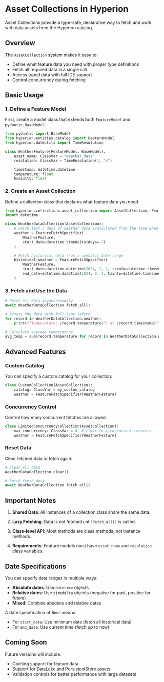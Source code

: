 # Asset Collections in Hyperion

Asset Collections provide a type-safe, declarative way to fetch and work with data assets from the Hyperion catalog.

## Overview

The `AssetCollection` system makes it easy to:

- Define what feature data you need with proper type definitions
- Fetch all required data in a single call
- Access typed data with full IDE support
- Control concurrency during fetching

## Basic Usage

### 1. Define a Feature Model

First, create a model class that extends both `FeatureModel` and `pydantic.BaseModel`:

```python
from pydantic import BaseModel
from hyperion.entities.catalog import FeatureModel
from hyperion.dateutils import TimeResolution

class WeatherFeature(FeatureModel, BaseModel):
    asset_name: ClassVar = "weather_data"
    resolution: ClassVar = TimeResolution(1, "d")

    timestamp: datetime.datetime
    temperature: float
    humidity: float
```

### 2. Create an Asset Collection

Define a collection class that declares what feature data you need:

```python
from hyperion.collections.asset_collection import AssetCollection, FeatureFetchSpecifier
import datetime

class WeatherDataCollection(AssetCollection):
    # Fetch last 7 days of weather data (calculated from the time when fetch_all() is called)
    weather = FeatureFetchSpecifier(
        WeatherFeature,
        start_date=datetime.timedelta(days=-7)
    )

    # Fetch historical data from a specific date range
    historical_weather = FeatureFetchSpecifier(
        WeatherFeature,
        start_date=datetime.datetime(2024, 1, 1, tzinfo=datetime.timezone.utc),
        end_date=datetime.datetime(2024, 2, 1, tzinfo=datetime.timezone.utc)
    )
```

### 3. Fetch and Use the Data

```python
# Fetch all data asynchronously
await WeatherDataCollection.fetch_all()

# Access the data with full type safety
for record in WeatherDataCollection.weather:
    print(f"Temperature: {record.temperature}°C at {record.timestamp}")

# Calculate average temperature
avg_temp = sum(record.temperature for record in WeatherDataCollection.weather) / len(WeatherDataCollection.weather)
```

## Advanced Features

### Custom Catalog

You can specify a custom catalog for your collection:

```python
class CustomCollection(AssetCollection):
    catalog: ClassVar = my_custom_catalog
    weather = FeatureFetchSpecifier(WeatherFeature)
```

### Concurrency Control

Control how many concurrent fetches are allowed:

```python
class LimitedConcurrencyCollection(AssetCollection):
    max_concurrency: ClassVar = 4  # Limit to 4 concurrent requests
    weather = FeatureFetchSpecifier(WeatherFeature)
```

### Reset Data

Clear fetched data to fetch again:

```python
# Clear all data
WeatherDataCollection.clear()

# Fetch fresh data
await WeatherDataCollection.fetch_all()
```

## Important Notes

1. **Shared Data**: All instances of a collection class share the same data.

2. **Lazy Fetching**: Data is not fetched until `fetch_all()` is called.

3. **Class-level API**: Most methods are class methods, not instance methods.

4. **Requirements**: Feature models must have `asset_name` and `resolution` class variables.

## Date Specifications

You can specify date ranges in multiple ways:

- **Absolute dates**: Use `datetime` objects
- **Relative dates**: Use `timedelta` objects (negative for past, positive for future)
- **Mixed**: Combine absolute and relative dates

A date specification of `None` means:

- For `start_date`: Use minimum date (fetch all historical data)
- For `end_date`: Use current time (fetch up to now)

## Coming Soon

Future versions will include:

- Caching support for feature data
- Support for DataLake and PersistentStore assets
- Validation controls for better performance with large datasets
